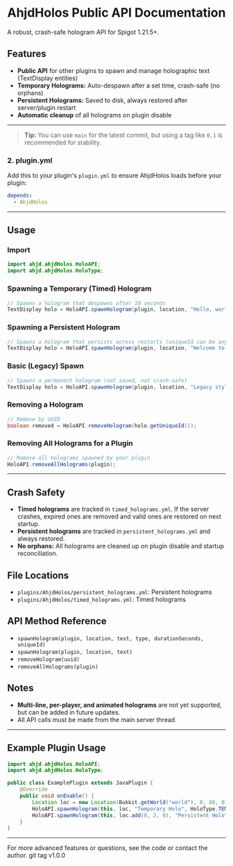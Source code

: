 # AhjdHolos Public API Documentation

A robust, crash-safe hologram API for Spigot 1.21.5+.

## Features
- **Public API** for other plugins to spawn and manage holographic text (TextDisplay entities)
- **Temporary Holograms:** Auto-despawn after a set time, crash-safe (no orphans)
- **Persistent Holograms:** Saved to disk, always restored after server/plugin restart
- **Automatic cleanup** of all holograms on plugin disable

---
> **Tip:** You can use `main` for the latest commit, but using a tag like `0.1` is recommended for stability.


### 2. plugin.yml
Add this to your plugin's `plugin.yml` to ensure AhjdHolos loads before your plugin:
```yaml
depends:
  - AhjdHolos
```

---

## Usage
### Import
```java
import ahjd.ahjdHolos.HoloAPI;
import ahjd.ahjdHolos.HoloType;
```

### Spawning a Temporary (Timed) Hologram
```java
// Spawns a hologram that despawns after 10 seconds
TextDisplay holo = HoloAPI.spawnHologram(plugin, location, "Hello, world!", HoloType.TEMPORARY, 10, null);
```

### Spawning a Persistent Hologram
```java
// Spawns a hologram that persists across restarts (uniqueId can be any string, e.g. "spawn_welcome")
TextDisplay holo = HoloAPI.spawnHologram(plugin, location, "Welcome to spawn!", HoloType.PERSISTENT, 0, "spawn_welcome");
```

### Basic (Legacy) Spawn
```java
// Spawns a permanent hologram (not saved, not crash-safe)
TextDisplay holo = HoloAPI.spawnHologram(plugin, location, "Legacy style");
```

### Removing a Hologram
```java
// Remove by UUID
boolean removed = HoloAPI.removeHologram(holo.getUniqueId());
```

### Removing All Holograms for a Plugin
```java
// Remove all holograms spawned by your plugin
HoloAPI.removeAllHolograms(plugin);
```

---

## Crash Safety
- **Timed holograms** are tracked in `timed_holograms.yml`. If the server crashes, expired ones are removed and valid ones are restored on next startup.
- **Persistent holograms** are tracked in `persistent_holograms.yml` and always restored.
- **No orphans:** All holograms are cleaned up on plugin disable and startup reconciliation.

## File Locations
- `plugins/AhjdHolos/persistent_holograms.yml`: Persistent holograms
- `plugins/AhjdHolos/timed_holograms.yml`: Timed holograms

## API Method Reference
- `spawnHologram(plugin, location, text, type, durationSeconds, uniqueId)`
- `spawnHologram(plugin, location, text)`
- `removeHologram(uuid)`
- `removeAllHolograms(plugin)`

## Notes
- **Multi-line, per-player, and animated holograms** are not yet supported, but can be added in future updates.
- All API calls must be made from the main server thread.

---

## Example Plugin Usage
```java
import ahjd.ahjdHolos.HoloAPI;
import ahjd.ahjdHolos.HoloType;

public class ExamplePlugin extends JavaPlugin {
    @Override
    public void onEnable() {
        Location loc = new Location(Bukkit.getWorld("world"), 0, 80, 0);
        HoloAPI.spawnHologram(this, loc, "Temporary Holo", HoloType.TEMPORARY, 15, null);
        HoloAPI.spawnHologram(this, loc.add(0, 2, 0), "Persistent Holo", HoloType.PERSISTENT, 0, "unique_id");
    }
}
```

---

For more advanced features or questions, see the code or contact the author.
git tag v1.0.0
